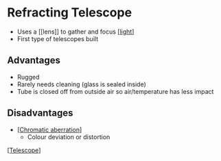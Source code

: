 # Refracting Telescope

- Uses a [[lens]] to gather and focus [[light]]
- First type of telescopes built

## Advantages

- Rugged
- Rarely needs cleaning (glass is sealed inside)
- Tube is closed off from outside air so air/temperature has less impact

## Disadvantages

- [[Chromatic aberration]]
  - Colour deviation or distortion

[[Telescope]]

[//begin]: # "Autogenerated link references for markdown compatibility"
[light]: light "Light"
[Chromatic aberration]: chromatic-aberration "Chromatic Aberration"
[Telescope]: telescope "Telescope"
[//end]: # "Autogenerated link references"